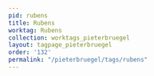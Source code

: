 ```yaml
---
pid: rubens
title: Rubens
worktag: Rubens
collection: worktags_pieterbruegel
layout: tagpage_pieterbruegel
order: '132'
permalink: "/pieterbruegel/tags/rubens"
---
```

